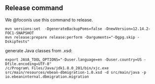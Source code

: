 ## Release command

We @foconis use this command to release.

    mvn versions:set  -DgenerateBackupPoms=false -DnewVersion=12.14.2-FOC1-SNAPSHOT 
    mvn release:prepare release:perform -Darguments="-Dgpg.skip -DskipTests"
    
generate Java classes from .xsd:

    export JAVA_TOOL_OPTIONS="-Duser.language=en -Duser.country=US -Dfile.encoding=UTF-8"
    /c/Program\ Files/Java/jdk1.8.0_201/bin/xjc.exe src/main/resources/ebean-dbmigration-1.0.xsd -d src/main/java -p io.ebeaninternal.dbmigration.migration
